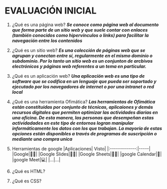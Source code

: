 # EVALUACIÓN INICIAL

1. ¿Qué es una página web?
**_Se conoce como página web al documento que forma parte de un sitio web y que suele contar con enlaces (también conocidos como hipervínculos o links) para facilitar la navegación entre los contenidos_**

2. ¿Qué es un sitio web?
**_Es una colección de páginas web que se agrupan y conectan entre sí, regularmente en el mismo dominio o subdominio. Por lo tanto un sitio web es un conjunton de arcbivos electrónicos y páginas web referentes a un tema en particular._**

3. ¿Qué es un aplicación web? 
**_Una aplicación web es una tipo de software que se codifica en un lenguaje que pueda ser soportado y ejecutado por los navegadores de internet o por una intranet o red local_** 

4. ¿Qué es una herramienta Ofimática?
**_Las herramientas de Ofimática están constituidas por conjunto de técnicas, aplicaiones y demás recursos digitales que permiten optimizar las actividades diarias en una oficina. De esta manera, las personas que desempeñan estas actividadades en este tipo de entornos logran manipular informáticamente los datos con los que trabajan. La mayoría de estas opciones están disponibles a través de programas de suscripción o mediante una compra unica_**

5. Herramientas de google
|Aplicaciones| Visto|
|:-------------:|-----|
|Google|👍🏻|
|Google Slides|👍🏻|
|Google Sheets|👍🏻|
|google Calendar|📅|
|google Meet|💻|
|...|...|

6. ¿Qué es HTML?
<!DOCTYPE html>
<html lang="en">
<head>
<meta charset="UTF-8">
<meta http-equiv="X-UA-compatible "content= "IE"edge>
<meta name="viewport" content="width=device-width, inital -scale=1.0">
<title> document</title>
</head>
<body>
</body>
</html>

7. ¿Qué es CSS?


